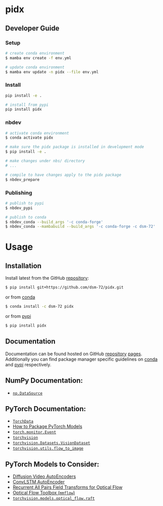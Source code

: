# pidx

<!-- WARNING: THIS FILE WAS AUTOGENERATED! DO NOT EDIT! -->

## Developer Guide

### Setup

``` sh
# create conda environment
$ mamba env create -f env.yml

# update conda environment
$ mamba env update -n pidx --file env.yml
```

### Install

``` sh
pip install -e .

# install from pypi
pip install pidx
```

### nbdev

``` sh
# activate conda environment
$ conda activate pidx

# make sure the pidx package is installed in development mode
$ pip install -e .

# make changes under nbs/ directory
# ...

# compile to have changes apply to the pidx package
$ nbdev_prepare
```

### Publishing

``` sh
# publish to pypi
$ nbdev_pypi

# publish to conda
$ nbdev_conda --build_args '-c conda-forge'
$ nbdev_conda --mambabuild --build_args '-c conda-forge -c dsm-72'
```

# Usage

## Installation

Install latest from the GitHub
[repository](https://github.com/dsm-72/pidx):

``` sh
$ pip install git+https://github.com/dsm-72/pidx.git
```

or from [conda](https://anaconda.org/dsm-72/pidx)

``` sh
$ conda install -c dsm-72 pidx
```

or from [pypi](https://pypi.org/project/pidx/)

``` sh
$ pip install pidx
```

## Documentation

Documentation can be found hosted on GitHub
[repository](https://github.com/dsm-72/pidx)
[pages](https://dsm-72.github.io/pidx/). Additionally you can find
package manager specific guidelines on
[conda](https://anaconda.org/dsm-72/pidx) and
[pypi](https://pypi.org/project/pidx/) respectively.

## NumPy Documentation:

- [`np.DataSource`](https://numpy.org/doc/stable/reference/generated/numpy.DataSource.html)

## PyTorch Documentation:

- [`TorchData`](https://pytorch.org/data/beta/index.html)
- [How to Package PyTorch
  Models](https://pytorch.org/docs/stable/package.html)
- [`torch.monitor.Event`](https://pytorch.org/docs/stable/monitor.html#torch.monitor.Event)
- [`torchvision`](https://pytorch.org/vision/stable/index.html)
- [`torchvision.Datasets.VisionDataset`](https://pytorch.org/vision/stable/generated/torchvision.datasets.VisionDataset.html#torchvision.datasets.VisionDataset)
- [`torchvision.utils.flow_to_image`](https://pytorch.org/vision/stable/generated/torchvision.utils.flow_to_image.html)

## PyTorch Models to Consider:

- [Diffusion Video
  AutoEncoders](https://github.com/man805/Diffusion-Video-Autoencoders)
- [ConvLSTM
  AutoEncoder](https://holmdk.github.io/2020/04/02/video_prediction.html)
- [Recurrent All Pairs Field Transforms for Optical
  Flow](https://github.com/princeton-vl/RAFT/blob/master/core/raft.py)
- [Optical Flow Toolbox
  (`mmflow`)](https://github.com/open-mmlab/mmflow/blob/master/docs/en/intro.md)
- [`torchvision.models.optical_flow.raft`](https://github.com/pytorch/vision/blob/main/torchvision/models/optical_flow/raft.py)
